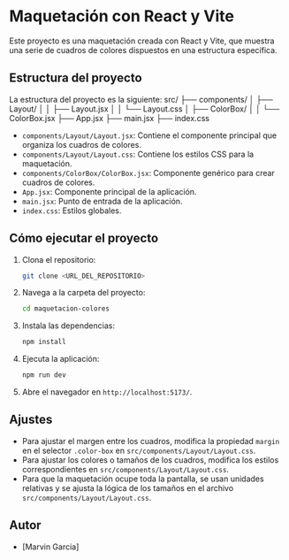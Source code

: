 # Maquetación con React y Vite

Este proyecto es una maquetación creada con React y Vite, que muestra una serie de cuadros de colores dispuestos en una estructura específica.

## Estructura del proyecto

La estructura del proyecto es la siguiente:
src/
├── components/
│   ├── Layout/
│   │   ├── Layout.jsx
│   │   └── Layout.css
│   ├── ColorBox/
│   │   └── ColorBox.jsx
├── App.jsx
├── main.jsx
├── index.css

* `components/Layout/Layout.jsx`: Contiene el componente principal que organiza los cuadros de colores.
* `components/Layout/Layout.css`: Contiene los estilos CSS para la maquetación.
* `components/ColorBox/ColorBox.jsx`: Componente genérico para crear cuadros de colores.
* `App.jsx`: Componente principal de la aplicación.
* `main.jsx`: Punto de entrada de la aplicación.
* `index.css`: Estilos globales.

## Cómo ejecutar el proyecto

1.  Clona el repositorio:

    ```bash
    git clone <URL_DEL_REPOSITORIO>
    ```

2.  Navega a la carpeta del proyecto:

    ```bash
    cd maquetacion-colores
    ```

3.  Instala las dependencias:

    ```bash
    npm install
    ```

4.  Ejecuta la aplicación:

    ```bash
    npm run dev
    ```

5.  Abre el navegador en `http://localhost:5173/`.

## Ajustes

* Para ajustar el margen entre los cuadros, modifica la propiedad `margin` en el selector `.color-box` en `src/components/Layout/Layout.css`.
* Para ajustar los colores o tamaños de los cuadros, modifica los estilos correspondientes en `src/components/Layout/Layout.css`.
* Para que la maquetación ocupe toda la pantalla, se usan unidades relativas y se ajusta la lógica de los tamaños en el archivo `src/components/Layout/Layout.css`.

## Autor

* [Marvin Garcia]
